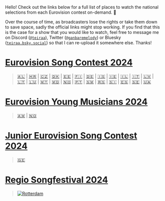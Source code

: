 Hello! Check out the links below for a full list of places to watch the national selections from each Eurovision contest on-demand. 💙

Over the course of time, as broadcasters lose the rights or take them down to save space, sadly the official links might stop working. If you find that this is the case for a show that you would like to watch, feel free to message me on Discord ([`@teiraa`](https://discordapp.com/users/397098874398965761)), Twitter ([`@ganbaremelody`](https://twitter.com/ganbaremelody)) or Bluesky ([`teiraa.bsky.social`](https://bsky.app/profile/teiraa.bsky.social)) so that I can re-upload it somewhere else. Thanks!

# [Eurovision Song Contest 2024](https://github.com/teiraaa/esc_vod_links/blob/main/esc2024.md)

> [🇦🇱](https://github.com/teiraaa/eurovision_vod/blob/main/esc2024.md#-festivali-i-k%C3%ABng%C3%ABs) | [🇭🇷](https://github.com/teiraaa/eurovision_vod/blob/main/esc2024.md#-dora) | [🇨🇿](https://github.com/teiraaa/eurovision_vod/blob/main/esc2024.md#-eurovision-song-cz) | [🇩🇰](https://github.com/teiraaa/eurovision_vod/blob/main/esc2024.md#-dansk-melodi-grand-prix) | [🇪🇪](https://github.com/teiraaa/eurovision_vod/blob/main/esc2024.md#-eesti-laul) | [🇫🇮](https://github.com/teiraaa/eurovision_vod/blob/main/esc2024.md#-umk24) | [🇩🇪](https://github.com/teiraaa/eurovision_vod/blob/main/esc2024.md#-das-deutsche-finale) | [🇮🇸](https://github.com/teiraaa/eurovision_vod/blob/main/esc2024.md#-s%C3%B6ngvakeppnin) | [🇮🇪](https://github.com/teiraaa/eurovision_vod/blob/main/esc2024.md#-eurosong) | [🇮🇱](https://github.com/teiraaa/eurovision_vod/blob/main/esc2024.md#-hakokhav-haba-%D7%94%D7%9B%D7%95%D7%9B%D7%91-%D7%94%D7%91%D7%90) | [🇮🇹](https://github.com/teiraaa/eurovision_vod/blob/main/esc2024.md#-festival-di-sanremo) | [🇱🇻](https://github.com/teiraaa/eurovision_vod/blob/main/esc2024.md#-supernova) | [🇱🇹](https://github.com/teiraaa/eurovision_vod/blob/main/esc2024.md#-eurovizijalt) | [🇱🇺](https://github.com/teiraaa/eurovision_vod/blob/main/esc2024.md#-luxembourg-song-contest) | [🇲🇹](https://github.com/teiraaa/eurovision_vod/blob/main/esc2024.md#-malta-eurovision-song-contest) | [🇲🇩](https://github.com/teiraaa/eurovision_vod/blob/main/esc2024.md#-etapa-na%C8%9Bional%C4%83) | [🇳🇴](https://github.com/teiraaa/eurovision_vod/blob/main/esc2024.md#-melodi-grand-prix) | [🇵🇹](https://github.com/teiraaa/eurovision_vod/blob/main/esc2024.md#-festival-da-can%C3%A7%C3%A3o) | [🇸🇲](https://github.com/teiraaa/eurovision_vod/blob/main/esc2024.md#-una-voce-per-san-marino) | [🇷🇸](https://github.com/teiraaa/eurovision_vod/blob/main/esc2024.md#-pesma-za-evroviziju) | [🇸🇮](https://github.com/teiraaa/eurovision_vod/blob/main/esc2024.md#-misija-malm%C3%B6) | [🇪🇸](https://github.com/teiraaa/eurovision_vod/blob/main/esc2024.md#-benidorm-fest) | [🇸🇪](https://github.com/teiraaa/eurovision_vod/blob/main/esc2024.md#-melodifestivalen) | [🇺🇦](https://github.com/teiraaa/eurovision_vod/blob/main/esc2024.md#-vidbir)

# [Eurovision Young Musicians 2024](https://github.com/teiraaa/esc_vod_links/blob/main/eym2024.md)

> [🇦🇲](https://github.com/teiraaa/eurovision_vod/blob/main/eym2024.md#-%D5%A4%D5%A5%D5%BA%D5%AB-%D5%A4%D5%A1%D5%BD%D5%A1%D5%AF%D5%A1%D5%B6-%D5%A5%D5%BE%D6%80%D5%A1%D5%BF%D5%A5%D5%BD%D5%AB%D5%AC-depi-yasakan-evratesil) | [🇳🇴](https://github.com/teiraaa/eurovision_vod/blob/main/eym2024.md#-virtuos)

# [Junior Eurovision Song Contest 2024](https://github.com/teiraaa/esc_vod_links/blob/main/jesc2024.md)

> [🇬🇪](https://github.com/teiraaa/esc_vod_links/blob/main/jesc2024.md#-ranina)

# [Regio Songfestival 2024](https://github.com/teiraaa/esc_vod_links/blob/main/rsf2024.md)

> [![Rotterdam](https://github.com/teiraaa/eurovision_vod/blob/main/9844a069ae43c742f234429e5ac05d5b.png)](https://example.com)
